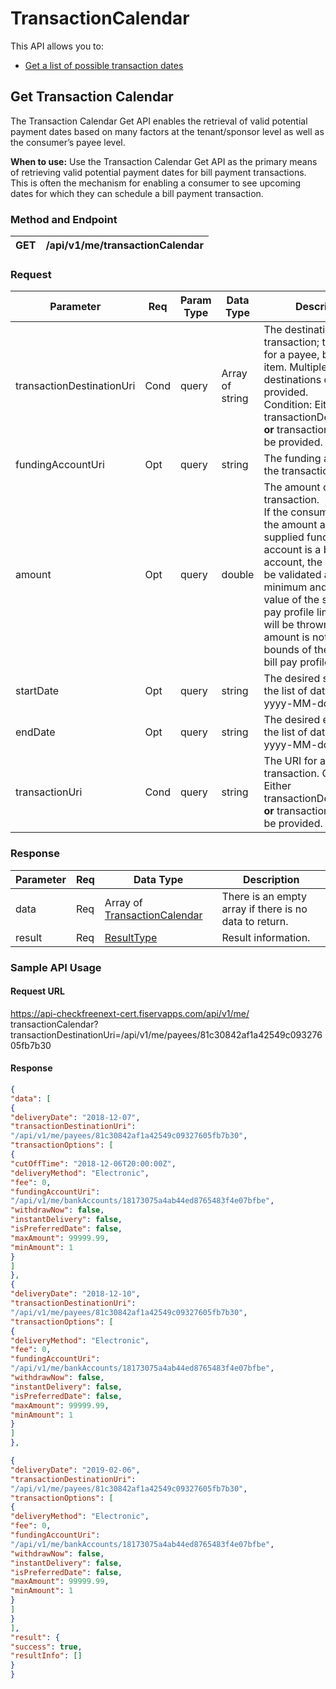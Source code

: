 # TransactionCalendar

This API allows you to:

-   [Get a list of possible transaction dates](#get-transaction-calendar)

## Get Transaction Calendar

The Transaction Calendar Get API enables the retrieval of valid
potential payment dates based on many factors at the tenant/sponsor
level as well as the consumer’s payee level.

**When to use:** Use the Transaction Calendar Get API as the primary
means of retrieving valid potential payment dates for bill payment
transactions. This is often the mechanism for enabling a consumer to see
upcoming dates for which they can schedule a bill payment transaction.

### Method and Endpoint

| GET | /api/v1/me/transactionCalendar|
|-----|----------------------------|

### Request

| Parameter | Req | Param Type | Data Type | Description |
|-----------|-----|------------|-----------|-------------|
| transactionDestinationUri | Cond | query | Array of string | The destination for a transaction; this is a URI for a payee, bill, or ToDo item. Multiple destinations can be provided. <br> Condition: Either transactionDestinationUri <strong>or</strong> transactionUri must be provided. |
| fundingAccountUri | Opt | query | string | The funding account for the transaction.| 
| amount | Opt | query | double | The amount of the transaction.<br> If the consumer provides the amount and the supplied funding account is a bank account, the amount will be validated against the minimum and maximum value of the sponsor bill pay profile limit. An error will be thrown if the amount is not within the bounds of the sponsor bill pay profile limit. |
| startDate | Opt | query | string | The desired start date for the list of dates. Format: yyyy-MM-dd |
| endDate | Opt | query | string | The desired end date for the list of dates. Format: yyyy-MM-dd |
| transactionUri | Cond | query | string | The URI for an existing transaction. Condition: Either transactionDestinationUri <strong>or</strong> transactionUri must be provided. |

### Response

| Parameter | Req | Data Type                                              | Description                                            |
|----------|-----|----------|------------------------------------------------|
| data      | Req | Array of [TransactionCalendar](?path=docs/apiDomains/complexObjects.md&branch=develop#transactioncalendar) | There is an empty array if there is no data to return. |
| result    | Req | [ResultType](?path=docs/apiDomains/complexObjects.md&branch=develop#resulttype)                              | Result information.                                    |

### Sample API Usage

#### Request URL

https://api-checkfreenext-cert.fiservapps.com/api/v1/me/
transactionCalendar?transactionDestinationUri=/api/v1/me/payees/81c30842af1a42549c09327605fb7b30

#### Response
```json
{
"data": [
{
"deliveryDate": "2018-12-07",
"transactionDestinationUri":
"/api/v1/me/payees/81c30842af1a42549c09327605fb7b30",
"transactionOptions": [
{
"cutOffTime": "2018-12-06T20:00:00Z",
"deliveryMethod": "Electronic",
"fee": 0,
"fundingAccountUri":
"/api/v1/me/bankAccounts/18173075a4ab44ed8765483f4e07bfbe",
"withdrawNow": false,
"instantDelivery": false,
"isPreferredDate": false,
"maxAmount": 99999.99,
"minAmount": 1
}
]
},
{
"deliveryDate": "2018-12-10",
"transactionDestinationUri":
"/api/v1/me/payees/81c30842af1a42549c09327605fb7b30",
"transactionOptions": [
{
"deliveryMethod": "Electronic",
"fee": 0,
"fundingAccountUri":
"/api/v1/me/bankAccounts/18173075a4ab44ed8765483f4e07bfbe",
"withdrawNow": false,
"instantDelivery": false,
"isPreferredDate": false,
"maxAmount": 99999.99,
"minAmount": 1
}
]
},

{
"deliveryDate": "2019-02-06",
"transactionDestinationUri":
"/api/v1/me/payees/81c30842af1a42549c09327605fb7b30",
"transactionOptions": [
{
"deliveryMethod": "Electronic",
"fee": 0,
"fundingAccountUri":
"/api/v1/me/bankAccounts/18173075a4ab44ed8765483f4e07bfbe",
"withdrawNow": false,
"instantDelivery": false,
"isPreferredDate": false,
"maxAmount": 99999.99,
"minAmount": 1
}
]
}
],
"result": {
"success": true,
"resultInfo": []
}
}
```